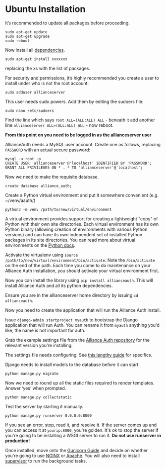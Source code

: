 # Ubuntu Installation

It’s recommended to update all packages before proceeding.

    sudo apt-get update
    sudo apt-get upgrade
    sudo reboot

Now install all [dependencies](dependencies.md).

    sudo apt-get install xxxxxxx
replacing the xs with the list of packages.

For security and permissions, it’s highly recommended you create a user to install under who is not the root account.

    sudo adduser allianceserver

This user needs sudo powers. Add them by editing the sudoers file:

    sudo nano /etc/sudoers

Find the line which says `root ALL=(ALL:ALL) ALL` - beneath it add another line `allianceserver ALL=(ALL:ALL) ALL` - now reboot.

**From this point on you need to be logged in as the allianceserver user**

AllianceAuth needs a MySQL user account. Create one as follows, replacing `PASSWORD` with an actual secure password:

    mysql -u root -p
    CREATE USER 'allianceserver'@'localhost' IDENTIFIED BY 'PASSWORD';
    GRANT ALL PRIVILEGES ON * . * TO 'allianceserver'@'localhost';

Now we need to make the requisite database.

    create database alliance_auth;
    
    
Create a Python virtual environment and put it somewhere convenient (e.g. ~/venv/aauth/)

    python3 -m venv /path/to/new/virtual/environment

A virtual environment provides support for creating a lightweight "copy" of Python with their own site directories. Each virtual environment has its own Python binary (allowing creation of environments with various Python versions) and can have its own independent set of installed Python packages in its site directories. You can read more about virtual environments on the [Python docs](https://docs.python.org/3/library/venv.html).
    
Activate the virtualenv using `source /path/to/new/virtual/environment/bin/activate`. Note the `/bin/activate` on the end of the path. Each time you come to do maintenance on your Alliance Auth installation, you should activate your virtual environment first.

Now you can install the library using `pip install allianceauth`. This will install Alliance Auth and all its python dependencies.

Ensure you are in the allianceserver home directory by issuing `cd allianceauth`.

Now you need to create the application that will run the Alliance Auth install.

Issue `django-admin startproject myauth` to bootstrap the Django application that will run Auth. You can rename it from `myauth` anything you'd like, the name is not important for auth.

Grab the example settings file from the [Alliance Auth repository](https://github.com/allianceauth/allianceauth/blob/master/alliance_auth/settings.py.example) for the relevant version you're installing.

The settings file needs configuring. See [this lengthy guide](settings.md) for specifics.

Django needs to install models to the database before it can start.

    python manage.py migrate

Now we need to round up all the static files required to render templates. Answer ‘yes’ when prompted.

    python manage.py collectstatic

Test the server by starting it manually.

    python manage.py runserver 0.0.0.0:8000

If you see an error, stop, read it, and resolve it. If the server comes up and you can access it at `yourip:8000`, you're golden. It's ok to stop the server if you're going to be installing a WSGI server to run it. **Do not use runserver in production!**

Once installed, move onto the [Gunicorn Guide](gunicorn.md) and decide on whether you're going to use [NGINX](nginx.md) or [Apache](apache.md). You will also need to install [supervisor](supervisor.md) to run the background tasks.
